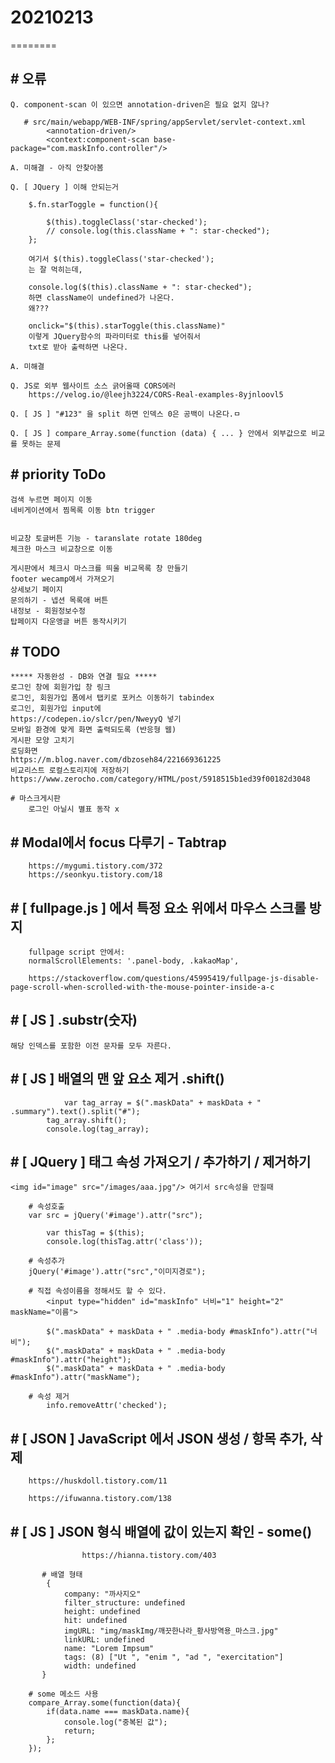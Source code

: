# 20210213
========

## # 오류
    Q. component-scan 이 있으면 annotation-driven은 필요 없지 않나?

       # src/main/webapp/WEB-INF/spring/appServlet/servlet-context.xml
            <annotation-driven/>
            <context:component-scan base-package="com.maskInfo.controller"/>

    A. 미해결 - 아직 안찾아봄

    Q. [ JQuery ] 이해 안되는거

        $.fn.starToggle = function(){
        
            $(this).toggleClass('star-checked');
            // console.log(this.className + ": star-checked");
        };

        여기서 $(this).toggleClass('star-checked');
        는 잘 먹히는데,

        console.log($(this).className + ": star-checked"); 
        하면 className이 undefined가 나온다.
        왜???

        onclick="$(this).starToggle(this.className)" 
        이렇게 JQuery함수의 파라미터로 this를 넣어줘서
        txt로 받아 출력하면 나온다.

    A. 미해결

    Q. JS로 외부 웹사이트 소스 긁어올때 CORS에러
        https://velog.io/@leejh3224/CORS-Real-examples-8yjnloovl5

    Q. [ JS ] "#123" 을 split 하면 인덱스 0은 공백이 나온다.ㅁ

    Q. [ JS ] compare_Array.some(function (data) { ... } 안에서 외부값으로 비교를 못하는 문제
## # priority ToDo

    검색 누르면 페이지 이동
    네비게이션에서 찜목록 이동 btn trigger
    

    비교창 토글버튼 기능 - taranslate rotate 180deg
    체크한 마스크 비교창으로 이동

    게시판에서 체크시 마스크를 띄울 비교목록 창 만들기
    footer wecamp에서 가져오기
    상세보기 페이지
    문의하기 - 넵션 목록애 버튼
    내정보 - 회원정보수정
    탑페이지 다운앵글 버튼 동작시키기

## # TODO
    ***** 자동완성 - DB와 연결 필요 *****
    로그인 창에 회원가입 창 링크
    로그인, 회원가입 폼에서 탭키로 포커스 이동하기 tabindex
    로그인, 회원가입 input에
    https://codepen.io/slcr/pen/NweyyQ 넣기
    모바일 환경에 맞게 화면 출력되도록 (반응형 웹)
    게시판 모양 고치기
    로딩화면 
    https://m.blog.naver.com/dbzoseh84/221669361225
    비교리스트 로컬스토리지에 저장하기
    https://www.zerocho.com/category/HTML/post/5918515b1ed39f00182d3048

    # 마스크게시판
        로그인 아닐시 별표 동작 x

## # Modal에서 focus 다루기 - Tabtrap
        https://mygumi.tistory.com/372
        https://seonkyu.tistory.com/18
    

## # [ fullpage.js ] 에서 특정 요소 위에서 마우스 스크롤 방지
        fullpage script 안에서:
        normalScrollElements: '.panel-body, .kakaoMap',
        
        https://stackoverflow.com/questions/45995419/fullpage-js-disable-page-scroll-when-scrolled-with-the-mouse-pointer-inside-a-c

## # [ JS ] .substr(숫자)
    해당 인덱스를 포함한 이전 문자를 모두 자른다.

## # [ JS ] 배열의 맨 앞 요소 제거 .shift()
                var tag_array = $(".maskData" + maskData + " .summary").text().split("#");
            tag_array.shift();
            console.log(tag_array);

## # [ JQuery ] 태그 속성 가져오기 / 추가하기 / 제거하기
    <img id="image" src="/images/aaa.jpg"/> 여기서 src속성을 만질때
        
        # 속성호출
        var src = jQuery('#image').attr("src");

            var thisTag = $(this);  
            console.log(thisTag.attr('class'));

        # 속성추가
        jQuery('#image').attr("src","이미지경로");

        # 직접 속성이름을 정해서도 할 수 있다.
            <input type="hidden" id="maskInfo" 너비="1" height="2" maskName="이름">
            
            $(".maskData" + maskData + " .media-body #maskInfo").attr("너비");
            $(".maskData" + maskData + " .media-body #maskInfo").attr("height");
            $(".maskData" + maskData + " .media-body #maskInfo").attr("maskName");

        # 속성 제거
            info.removeAttr('checked');



## # [ JSON ] JavaScript 에서 JSON 생성 / 항목 추가, 삭제
        https://huskdoll.tistory.com/11

        https://ifuwanna.tistory.com/138

## # [ JS ] JSON 형식 배열에 값이 있는지 확인 - some()
                    https://hianna.tistory.com/403

           # 배열 형태 
            {
                company: "까사지오"
                filter_structure: undefined
                height: undefined
                hit: undefined
                imgURL: "img/maskImg/깨끗한나라_황사방역용_마스크.jpg"
                linkURL: undefined
                name: "Lorem Impsum"
                tags: (8) ["Ut ", "enim ", "ad ", "exercitation"]
                width: undefined
           }
   
        # some 메소드 사용
        compare_Array.some(function(data){
            if(data.name === maskData.name){
                console.log("중복된 값");
                return;
            };
        });







